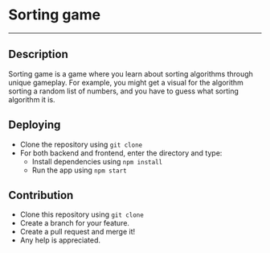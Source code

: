 # Sorting game
---
## Description
Sorting game is a game where you learn about sorting algorithms through unique gameplay. For example, you might get a visual for the algorithm sorting a random list of numbers, and you have to guess what sorting algorithm it is.
## Deploying
- Clone the repository using `git clone`
- For both backend and frontend, enter the directory and type:
    - Install dependencies using `npm install`
    - Run the app using `npm start`
## Contribution
- Clone this repository using `git clone`
- Create a branch for your feature.
- Create a pull request and merge it!
- Any help is appreciated.
